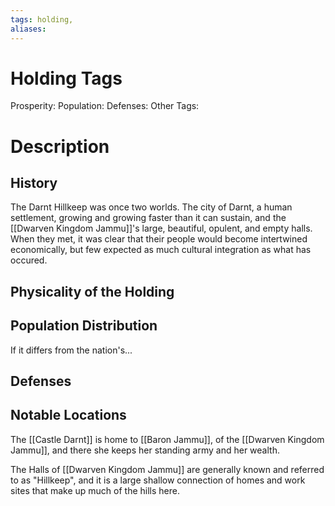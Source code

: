 ```yaml
---
tags: holding,
aliases:
---
```


# Holding Tags
Prosperity:
Population:
Defenses:
Other Tags:

# Description
## History
The Darnt Hillkeep was once two worlds. The city of Darnt, a human settlement, growing and growing faster than it can sustain, and the [[Dwarven Kingdom Jammu]]'s large, beautiful, opulent, and empty halls. When they met, it was clear that their people would become intertwined economically, but few expected as much cultural integration as what has occured. 

## Physicality of the Holding

## Population Distribution
If it differs from the nation's...

## Defenses

## Notable Locations
The [[Castle Darnt]] is home to [[Baron Jammu]], of the [[Dwarven Kingdom Jammu]], and there she keeps her standing army and her wealth.

The Halls of [[Dwarven Kingdom Jammu]] are generally known and referred to as "Hillkeep", and it is a large shallow connection of homes and work sites that make up much of the hills here. 

